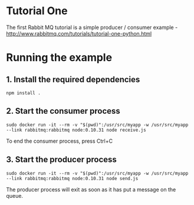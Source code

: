 # Tutorial One

The first Rabbit MQ tutorial is a simple producer / consumer example - http://www.rabbitmq.com/tutorials/tutorial-one-python.html

# Running the example

## 1. Install the required dependencies

    npm install .


## 2. Start the consumer process

    sudo docker run -it --rm -v "$(pwd)":/usr/src/myapp -w /usr/src/myapp --link rabbitmq:rabbitmq node:0.10.31 node receive.js

To end the consumer process, press Ctrl+C

## 3. Start the producer process

    sudo docker run -it --rm -v "$(pwd)":/usr/src/myapp -w /usr/src/myapp --link rabbitmq:rabbitmq node:0.10.31 node send.js

The producer process will exit as soon as it has put a message on the queue.
